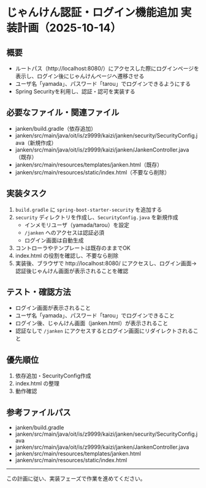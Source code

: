 # じゃんけん認証・ログイン機能追加 実装計画（2025-10-14）

## 概要
- ルートパス（http://localhost:8080/）にアクセスした際にログインページを表示し、ログイン後にじゃんけんページへ遷移させる
- ユーザ名「yamada」、パスワード「tarou」でログインできるようにする
- Spring Securityを利用し、認証・認可を実装する

## 必要なファイル・関連ファイル
- janken/build.gradle（依存追加）
- janken/src/main/java/oit/is/z9999/kaizi/janken/security/SecurityConfig.java（新規作成）
- janken/src/main/java/oit/is/z9999/kaizi/janken/JankenController.java（既存）
- janken/src/main/resources/templates/janken.html（既存）
- janken/src/main/resources/static/index.html（不要なら削除）

## 実装タスク
1. `build.gradle` に `spring-boot-starter-security` を追加する
2. `security` ディレクトリを作成し、`SecurityConfig.java` を新規作成
   - インメモリユーザ（yamada/tarou）を設定
   - `/janken` へのアクセスは認証必須
   - ログイン画面は自動生成
3. コントローラやテンプレートは既存のままでOK
4. index.html の役割を確認し、不要なら削除
5. 実装後、ブラウザで http://localhost:8080/ にアクセスし、ログイン画面→認証後じゃんけん画面が表示されることを確認

## テスト・確認方法
- ログイン画面が表示されること
- ユーザ名「yamada」、パスワード「tarou」でログインできること
- ログイン後、じゃんけん画面（janken.html）が表示されること
- 認証なしで `/janken` にアクセスするとログイン画面にリダイレクトされること

## 優先順位
1. 依存追加・SecurityConfig作成
2. index.html の整理
3. 動作確認

## 参考ファイルパス
- janken/build.gradle
- janken/src/main/java/oit/is/z9999/kaizi/janken/security/SecurityConfig.java
- janken/src/main/java/oit/is/z9999/kaizi/janken/JankenController.java
- janken/src/main/resources/templates/janken.html
- janken/src/main/resources/static/index.html

---

この計画に従い、実装フェーズで作業を進めてください。
